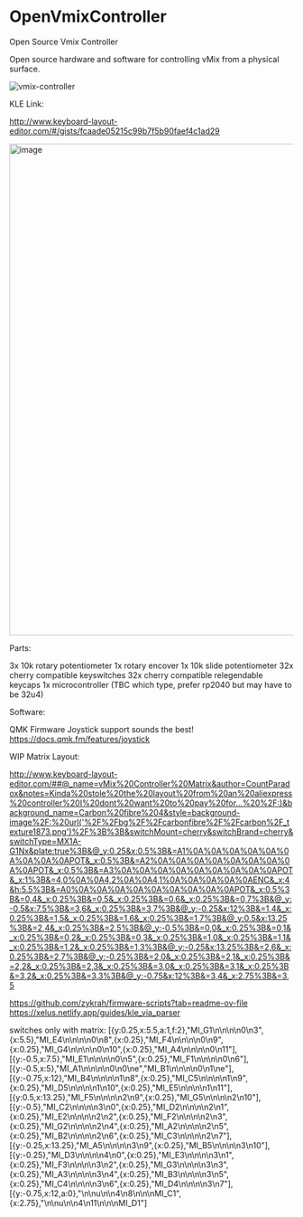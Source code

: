 # OpenVmixController
Open Source Vmix Controller


Open source hardware and software for controlling vMix from a physical surface.

![vmix-controller](https://github.com/user-attachments/assets/68d7113e-0695-4a80-88d4-4fa6ff6a49ef)

KLE Link:

http://www.keyboard-layout-editor.com/#/gists/fcaade05215c99b7f5b90faef4c1ad29

<img width="870" alt="image" src="https://github.com/user-attachments/assets/6e4fca97-3814-44f7-822f-42d36bddf3da">



Parts:

3x 10k rotary potentiometer
1x rotary encover
1x 10k slide potentiometer
32x cherry compatible keyswitches
32x cherry compatible relegendable keycaps
1x microcontroller (TBC which type, prefer rp2040 but may have to be 32u4)


Software:

QMK Firmware Joystick support sounds the best! 
https://docs.qmk.fm/features/joystick


WIP Matrix Layout:

http://www.keyboard-layout-editor.com/##@_name=vMix%20Controller%20Matrix&author=CountParadox&notes=Kinda%20stole%20the%20layout%20from%20an%20aliexpress%20controller%20I%20dont%20want%20to%20pay%20for...%20%2F:)&background_name=Carbon%20fibre%204&style=background-image%2F:%20url('%2F%2Fbg%2F%2Fcarbonfibre%2F%2Fcarbon%2F_texture1873.png')%2F%3B%3B&switchMount=cherry&switchBrand=cherry&switchType=MX1A-G1Nx&plate:true%3B&@_y:0.25&x:0.5%3B&=A1%0A%0A%0A%0A%0A%0A%0A%0A%0APOT&_x:0.5%3B&=A2%0A%0A%0A%0A%0A%0A%0A%0A%0APOT&_x:0.5%3B&=A3%0A%0A%0A%0A%0A%0A%0A%0A%0APOT&_x:1%3B&=4,0%0A%0A4,2%0A%0A4,1%0A%0A%0A%0A%0AENC&_x:4&h:5.5%3B&=A0%0A%0A%0A%0A%0A%0A%0A%0A%0APOT&_x:0.5%3B&=0,4&_x:0.25%3B&=0,5&_x:0.25%3B&=0,6&_x:0.25%3B&=0,7%3B&@_y:-0.5&x:7.5%3B&=3,6&_x:0.25%3B&=3,7%3B&@_y:-0.25&x:12%3B&=1,4&_x:0.25%3B&=1,5&_x:0.25%3B&=1,6&_x:0.25%3B&=1,7%3B&@_y:0.5&x:13.25%3B&=2,4&_x:0.25%3B&=2,5%3B&@_y:-0.5%3B&=0,0&_x:0.25%3B&=0,1&_x:0.25%3B&=0,2&_x:0.25%3B&=0,3&_x:0.25%3B&=1,0&_x:0.25%3B&=1,1&_x:0.25%3B&=1,2&_x:0.25%3B&=1,3%3B&@_y:-0.25&x:13.25%3B&=2,6&_x:0.25%3B&=2,7%3B&@_y:-0.25%3B&=2,0&_x:0.25%3B&=2,1&_x:0.25%3B&=2,2&_x:0.25%3B&=2,3&_x:0.25%3B&=3,0&_x:0.25%3B&=3,1&_x:0.25%3B&=3,2&_x:0.25%3B&=3,3%3B&@_y:-0.75&x:12%3B&=3,4&_x:2.75%3B&=3,5




https://github.com/zykrah/firmware-scripts?tab=readme-ov-file
https://xelus.netlify.app/guides/kle_via_parser

switches only with matrix: 
[{y:0.25,x:5.5,a:1,f:2},"MI_G1\n\n\n\n0\n3",{x:5.5},"MI_E4\n\n\n\n0\n8",{x:0.25},"MI_F4\n\n\n\n0\n9",{x:0.25},"MI_G4\n\n\n\n0\n10",{x:0.25},"MI_A4\n\n\n\n0\n11"],
[{y:-0.5,x:7.5},"MI_E1\n\n\n\n0\n5",{x:0.25},"MI_F1\n\n\n\n0\n6"],
[{y:-0.5,x:5},"MI_A1\n\n\n\n0\n0\ne","MI_B1\n\n\n\n0\n1\ne"],
[{y:-0.75,x:12},"MI_B4\n\n\n\n1\n8",{x:0.25},"MI_C5\n\n\n\n1\n9",{x:0.25},"MI_D5\n\n\n\n1\n10",{x:0.25},"MI_E5\n\n\n\n1\n11"],
[{y:0.5,x:13.25},"MI_F5\n\n\n\n2\n9",{x:0.25},"MI_G5\n\n\n\n2\n10"],
[{y:-0.5},"MI_C2\n\n\n\n3\n0",{x:0.25},"MI_D2\n\n\n\n2\n1",{x:0.25},"MI_E2\n\n\n\n2\n2",{x:0.25},"MI_F2\n\n\n\n2\n3",{x:0.25},"MI_G2\n\n\n\n2\n4",{x:0.25},"MI_A2\n\n\n\n2\n5",{x:0.25},"MI_B2\n\n\n\n2\n6",{x:0.25},"MI_C3\n\n\n\n2\n7"],
[{y:-0.25,x:13.25},"MI_A5\n\n\n\n3\n9",{x:0.25},"MI_B5\n\n\n\n3\n10"],
[{y:-0.25},"MI_D3\n\n\n\n4\n0",{x:0.25},"MI_E3\n\n\n\n3\n1",{x:0.25},"MI_F3\n\n\n\n3\n2",{x:0.25},"MI_G3\n\n\n\n3\n3",{x:0.25},"MI_A3\n\n\n\n3\n4",{x:0.25},"MI_B3\n\n\n\n3\n5",{x:0.25},"MI_C4\n\n\n\n3\n6",{x:0.25},"MI_D4\n\n\n\n3\n7"],
[{y:-0.75,x:12,a:0},"\n\nu\n\n4\n8\n\n\nMI_C1",{x:2.75},"\n\nu\n\n4\n11\n\n\nMI_D1"]


